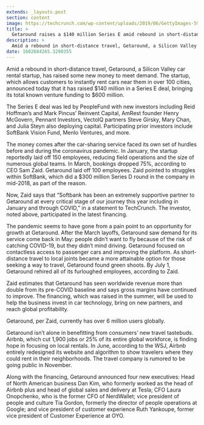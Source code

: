 ```yaml
--- 
extends: _layouts.post 
section: content 
image: https://techcrunch.com/wp-content/uploads/2019/06/GettyImages-597436002-1.jpg?w=600 
title: > 
  Getaround raises a $140 million Series E amid rebound in short-distance travel – TechCrunch 
description: > 
  Amid a rebound in short-distance travel, Getaround, a Silicon Valley car rental startup, has raised some new money to meet demand.Zaid pointed to struggles within SoftBank, which did a $300 million Series D round in the company in mid-2018, as part of the reason.As short-distance travel to local joints became a more attainable option for those seeking a way to travel, Getaround found green shoots.Zaid estimates that Getaround has seen worldwide revenue more than double from its pre-COVID baseline and says gross margins have continued to improve.Getaround, per Zaid, currently has over 6 million users globally. 
date: 1602684265.3290355 
--- 
```

Amid a rebound in short-distance travel, Getaround, a Silicon Valley car rental startup, has raised some new money to meet demand. The startup, which allows customers to instantly rent cars near them in over 100 cities, announced today that it has raised $140 million in a Series E deal, bringing its total known venture funding to $600 million.

The Series E deal was led by PeopleFund with new investors including Reid Hoffman’s and Mark Pincus’ Reinvent Capital, AmRest founder Henry McGovern, Pennant Investors, VectoIQ partners Steve Girsky, Mary Chan, and Julia Steyn also deploying capital. Participating prior investors include SoftBank Vision Fund, Menlo Ventures, and more.

The money comes after the car-sharing service faced its own set of hurdles before and during the coronavirus pandemic. In January, the startup reportedly laid off 150 employees, reducing field operations and the size of numerous global teams. In March, bookings dropped 75%, according to CEO Sam Zaid. Getaround laid off 100 employees. Zaid pointed to struggles within SoftBank, which did a $300 million Series D round in the company in mid-2018, as part of the reason.

Now, Zaid says that “Softbank has been an extremely supportive partner to Getaround at every critical stage of our journey this year including in January and through COVID,” in a statement to TechCrunch. The investor, noted above, participated in the latest financing.

The pandemic seems to have gone from a pain point to an opportunity for growth at Getaround. After the March layoffs, Getaround saw demand for its service come back in May: people didn’t want to fly because of the risk of catching COVID-19, but they didn’t mind driving. Getaround focused on contactless access to passenger cars and improving the platform. As short-distance travel to local joints became a more attainable option for those seeking a way to travel, Getaround found green shoots. By July 1, Getaround rehired all of its furloughed employees, according to Zaid.

Zaid estimates that Getaround has seen worldwide revenue more than double from its pre-COVID baseline and says gross margins have continued to improve. The financing, which was raised in the summer, will be used to help the business invest in car technology, bring on new partners, and reach global profitability.

Getaround, per Zaid, currently has over 6 million users globally.

Getaround isn’t alone in benefitting from consumers’ new travel tastebuds. Airbnb, which cut 1,900 jobs or 25% of its entire global workforce, is finding hope in focusing on local rentals. In June, according to the WSJ, Airbnb entirely redesigned its website and algorithm to show travelers where they could rent in their neighborhoods. The travel company is rumored to be going public in November.

Along with the financing, Getaround announced four new executives: Head of North American business Dan Kim, who formerly worked as the head of Airbnb plus and head of global sales and delivery at Tesla; CFO Laura Onopchenko, who is the former CFO of NerdWallet; vice president of people and culture Tia Gordon, formerly the director of people operations at Google; and vice president of customer experience Ruth Yankoupe, former vice president of Customer Experience at OYO.